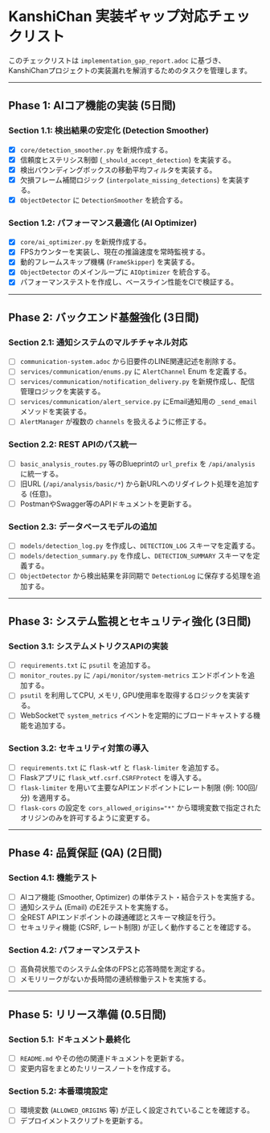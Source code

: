 # KanshiChan 実装ギャップ対応チェックリスト

このチェックリストは `implementation_gap_report.adoc` に基づき、KanshiChanプロジェクトの実装漏れを解消するためのタスクを管理します。

---

## Phase 1: AIコア機能の実装 (5日間)

### Section 1.1: 検出結果の安定化 (Detection Smoother)
- [x] `core/detection_smoother.py` を新規作成する。
- [x] 信頼度ヒステリシス制御 (`_should_accept_detection`) を実装する。
- [x] 検出バウンディングボックスの移動平均フィルタを実装する。
- [x] 欠損フレーム補間ロジック (`interpolate_missing_detections`) を実装する。
- [x] `ObjectDetector` に `DetectionSmoother` を統合する。

### Section 1.2: パフォーマンス最適化 (AI Optimizer)
- [x] `core/ai_optimizer.py` を新規作成する。
- [x] FPSカウンターを実装し、現在の推論速度を常時監視する。
- [x] 動的フレームスキップ機構 (`FrameSkipper`) を実装する。
- [x] `ObjectDetector` のメインループに `AIOptimizer` を統合する。
- [x] パフォーマンステストを作成し、ベースライン性能をCIで検証する。

---

## Phase 2: バックエンド基盤強化 (3日間)

### Section 2.1: 通知システムのマルチチャネル対応
- [ ] `communication-system.adoc` から旧要件のLINE関連記述を削除する。
- [ ] `services/communication/enums.py` に `AlertChannel` Enum を定義する。
- [ ] `services/communication/notification_delivery.py` を新規作成し、配信管理ロジックを実装する。
- [ ] `services/communication/alert_service.py` にEmail通知用の `_send_email` メソッドを実装する。
- [ ] `AlertManager` が複数の `channels` を扱えるように修正する。

### Section 2.2: REST APIのパス統一
- [ ] `basic_analysis_routes.py` 等のBlueprintの `url_prefix` を `/api/analysis` に統一する。
- [ ] 旧URL (`/api/analysis/basic/*`) から新URLへのリダイレクト処理を追加する (任意)。
- [ ] PostmanやSwagger等のAPIドキュメントを更新する。

### Section 2.3: データベースモデルの追加
- [ ] `models/detection_log.py` を作成し、`DETECTION_LOG` スキーマを定義する。
- [ ] `models/detection_summary.py` を作成し、`DETECTION_SUMMARY` スキーマを定義する。
- [ ] `ObjectDetector` から検出結果を非同期で `DetectionLog` に保存する処理を追加する。

---

## Phase 3: システム監視とセキュリティ強化 (3日間)

### Section 3.1: システムメトリクスAPIの実装
- [ ] `requirements.txt` に `psutil` を追加する。
- [ ] `monitor_routes.py` に `/api/monitor/system-metrics` エンドポイントを追加する。
- [ ] `psutil` を利用してCPU, メモリ, GPU使用率を取得するロジックを実装する。
- [ ] WebSocketで `system_metrics` イベントを定期的にブロードキャストする機能を追加する。

### Section 3.2: セキュリティ対策の導入
- [ ] `requirements.txt` に `flask-wtf` と `flask-limiter` を追加する。
- [ ] Flaskアプリに `flask_wtf.csrf.CSRFProtect` を導入する。
- [ ] `flask-limiter` を用いて主要なAPIエンドポイントにレート制限 (例: 100回/分) を適用する。
- [ ] `flask-cors` の設定を `cors_allowed_origins="*"` から環境変数で指定されたオリジンのみを許可するように変更する。

---

## Phase 4: 品質保証 (QA) (2日間)

### Section 4.1: 機能テスト
- [ ] AIコア機能 (Smoother, Optimizer) の単体テスト・結合テストを実施する。
- [ ] 通知システム (Email) のE2Eテストを実施する。
- [ ] 全REST APIエンドポイントの疎通確認とスキーマ検証を行う。
- [ ] セキュリティ機能 (CSRF, レート制限) が正しく動作することを確認する。

### Section 4.2: パフォーマンステスト
- [ ] 高負荷状態でのシステム全体のFPSと応答時間を測定する。
- [ ] メモリリークがないか長時間の連続稼働テストを実施する。

---

## Phase 5: リリース準備 (0.5日間)

### Section 5.1: ドキュメント最終化
- [ ] `README.md` やその他の関連ドキュメントを更新する。
- [ ] 変更内容をまとめたリリースノートを作成する。

### Section 5.2: 本番環境設定
- [ ] 環境変数 (`ALLOWED_ORIGINS` 等) が正しく設定されていることを確認する。
- [ ] デプロイメントスクリプトを更新する。 